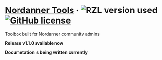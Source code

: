 # [Nordanner Tools](https://nordanner.raziel.dev) &middot; ![RZL version used](https://img.shields.io/badge/rzl-v1.1.0-blue) [![GitHub license](https://img.shields.io/github/license/Raziel2244/nord)](https://github.com/Raziel2244/nord)

Toolbox built for Nordanner community admins

**Release v1.1.0 available now**

__Documetation is being written currently__

